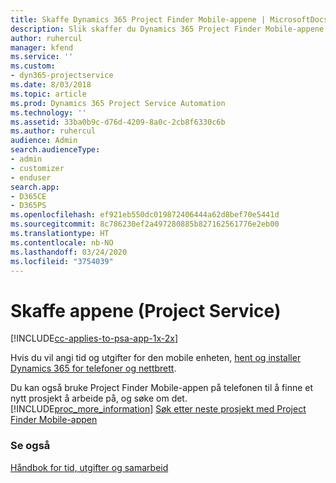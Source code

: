 ```yaml
---
title: Skaffe Dynamics 365 Project Finder Mobile-appene | MicrosoftDocs
description: Slik skaffer du Dynamics 365 Project Finder Mobile-appene
author: ruhercul
manager: kfend
ms.service: ''
ms.custom:
- dyn365-projectservice
ms.date: 8/03/2018
ms.topic: article
ms.prod: Dynamics 365 Project Service Automation
ms.technology: ''
ms.assetid: 33ba0b9c-d76d-4209-8a0c-2cb8f6330c6b
ms.author: ruhercul
audience: Admin
search.audienceType:
- admin
- customizer
- enduser
search.app:
- D365CE
- D365PS
ms.openlocfilehash: ef921eb550dc019872406444a62d8bef70e5441d
ms.sourcegitcommit: 8c786230ef2a497280885b827162561776e2eb00
ms.translationtype: HT
ms.contentlocale: nb-NO
ms.lasthandoff: 03/24/2020
ms.locfileid: "3754039"
---
```

# <a name="get-the-apps-project-service"></a>Skaffe appene (Project Service)

[!INCLUDE[cc-applies-to-psa-app-1x-2x](../includes/cc-applies-to-psa-app-1x-2x.md)]

Hvis du vil angi tid og utgifter for den mobile enheten, [hent og installer Dynamics 365 for telefoner og nettbrett](../mobile-app/dynamics-365-phones-tablets-users-guide.md).  
  
 Du kan også bruke Project Finder Mobile-appen på telefonen til å finne et nytt prosjekt å arbeide på, og søke om det. [!INCLUDE[proc_more_information](../includes/proc-more-information.md)] [Søk etter neste prosjekt med Project Finder Mobile-appen](../project-service/find-next-project-finder-mobile-app.md) 
  
### <a name="see-also"></a>Se også  
 [Håndbok for tid, utgifter og samarbeid](../project-service/time-expense-collaboration-guide.md)
